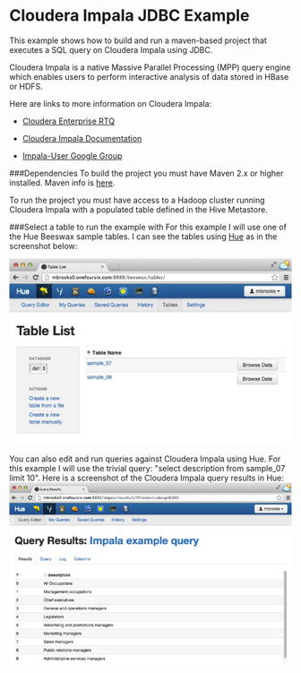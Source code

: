 Cloudera Impala JDBC Example
============================

This example shows how to build and run a maven-based project that executes a SQL query on Cloudera Impala using JDBC.

Cloudera Impala is a native Massive Parallel Processing (MPP) query engine which enables users to perform interactive analysis of data stored in HBase or HDFS. 

Here are links to more information on Cloudera Impala:

- [Cloudera Enterprise RTQ](http://www.cloudera.com/content/cloudera/en/products/cloudera-enterprise-core/cloudera-enterprise-RTQ.html) 

- [Cloudera Impala Documentation](http://www.cloudera.com/content/support/en/documentation/cloudera-impala/cloudera-impala-documentation-v1-latest.html)

- [Impala-User Google Group](https://groups.google.com/a/cloudera.org/forum/?fromgroups#!forum/impala-user)

###Dependencies
To build the project you must have Maven 2.x or higher installed.  Maven info is [here](http://maven.apache.org).

To run the project you must have access to a Hadoop cluster running Cloudera Impala with a populated table defined in the Hive Metastore.

###Select a table to run the example with
For this example I will use one of the Hue Beeswax sample tables.  I can see the tables using [Hue](http://gethue.com) as in the screenshot below:  


![Hue Table List](images/HueTableList.jpg)


You can also edit and run queries against Cloudera Impala using Hue.  For this example I will use the trivial query:  "select description from sample_07 limit 10". Here is a screenshot of the Cloudera Impala query results in Hue:
![Hue Impala Query](images/HueImpalaQuery.jpg)
